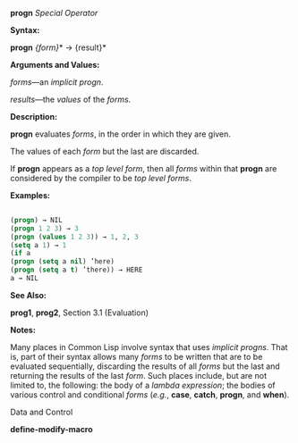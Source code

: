 **progn** *Special Operator* 



**Syntax:** 



**progn** *\{form\}*\* → \{result\}\* 



**Arguments and Values:** 



*forms*—an *implicit progn*. 



*results*—the *values* of the *forms*. 



**Description:** 



**progn** evaluates *forms*, in the order in which they are given. 



The values of each *form* but the last are discarded. 



If **progn** appears as a *top level form*, then all *forms* within that **progn** are considered by the compiler to be *top level forms*. 



**Examples:**
```lisp
 
(progn) → NIL 
(progn 1 2 3) → 3 
(progn (values 1 2 3)) → 1, 2, 3 
(setq a 1) → 1 
(if a 
(progn (setq a nil) ’here) 
(progn (setq a t) ’there)) → HERE 
a → NIL 

```
**See Also:** 



**prog1**, **prog2**, Section 3.1 (Evaluation) 



**Notes:** 



Many places in Common Lisp involve syntax that uses *implicit progns*. That is, part of their syntax allows many *forms* to be written that are to be evaluated sequentially, discarding the results of all *forms* but the last and returning the results of the last *form*. Such places include, but are not limited to, the following: the body of a *lambda expression*; the bodies of various control and conditional *forms* (*e.g.*, **case**, **catch**, **progn**, and **when**). 



Data and Control 



 



 



**define-modify-macro** 



